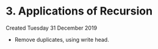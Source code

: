 # 3. Applications of Recursion
Created Tuesday 31 December 2019

* Remove duplicates, using write head.


